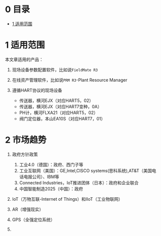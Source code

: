 <h1 id="0">0 目录</h1>

* [1 适用范围](#1)

<h1 id="1">1 适用范围</h1>

本文章适用的产品：

1. 现场设备参数配置软件，比如说`FieldMate R3`

2. 在线资产管理软件，比如说`PRM R3`-Plant Resource Manager

3. 遵循HART协议的现场设备

    * 传送器，横河EJX（对应HART5，02）
    * 传送器，横河EJX（对应HART7变种，0A）
    * PH计，横河FLXA21（对应HART5，02）
    * 阀门定位器，本山EA10S（对应HART7，01）

<h1 id="2">2 市场趋势</h1>

1. 政府方针政策

    1. 工业4.0（德国）：政府、西门子等
    2. 工业互联网（美国）：GE,Intel,CISCO systems(思科系统),AT&T（美国电话电报公司）、IBM等
    3. Connected Industries，IoT推进团体（日本）：政府和企业联合
    4. 中国智能制造2025（中国）：政府

2. IoT（万物互联-Internet of Things）和IIoT（工业物联网）

3. AR（增强现实）
4. GPS（全强定位系统）
5.


